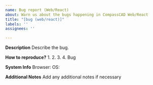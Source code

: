 ```yaml
---
name: Bug report (Web/React)
about: Warn us about the bugs happening in CompassCAD Web/React
title: "[bug (web/react)]"
labels: ''
assignees: ''

---
```


**Description**
Describe the bug.

**How to reproduce?**
1. 
2. 
3.
4. Bug

**System Info**
Browser: 
OS: 

**Additional Notes**
Add any additional notes if necessary
